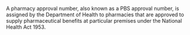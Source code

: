A pharmacy approval number, also known as a PBS approval number, is assigned by the Department of Health to pharmacies that are approved to supply pharmaceutical benefits at particular premises under the National Health Act 1953. 